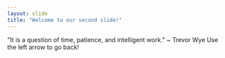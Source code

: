 ```yaml
---
layout: slide
title: "Welcome to our second slide!"
---
```

"It is a question of time, patience, and intelligent work." ~ Trevor Wye
Use the left arrow to go back!
